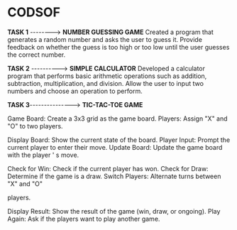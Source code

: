 # CODSOF
**TASK 1**  --------> **NUMBER GUESSING GAME**
Created a program that generates a random number and asks the
user to guess it. Provide feedback on whether the guess is too
high or too low until the user guesses the correct number.

**TASK 2** ----------> **SIMPLE CALCULATOR**
Developed a calculator program that performs basic arithmetic
operations such as addition, subtraction, multiplication, and
division. Allow the user to input two numbers and choose an
operation to perform.

**TASK 3**---------------> **TIC-TAC-TOE GAME**

Game Board: Create a 3x3 grid as the game board.
Players: Assign
"X"
and "O" to two players.

Display Board: Show the current state of the board.
Player Input: Prompt the current player to enter their move.
Update Board: Update the game board with the player
'
s move.

Check for Win: Check if the current player has won.
Check for Draw: Determine if the game is a draw.
Switch Players: Alternate turns between
"X"
and "O"

players.

Display Result: Show the result of the game (win, draw, or ongoing).
Play Again: Ask if the players want to play another game.
